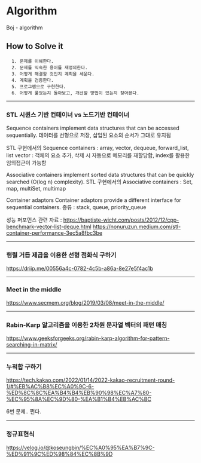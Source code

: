 # Algorithm
Boj - algorithm

## How to Solve it
```
  1. 문제를 이해한다.
  2. 문제를 익숙한 용어를 재정의한다.
  3. 어떻게 해결할 것인지 계획을 세운다.
  4. 계획을 검증한다.
  5. 프로그램으로 구현한다.
  6. 어떻게 풀었는지 돌아보고, 개선할 방법이 있는지 찾아본다.
```
---
### STL 시퀸스 기반 컨테이너 vs 노드기반 컨테이너

Sequence containers implement data structures that can be accessed sequentially. 
데이터를 선형으로 저장, 삽입된 요소의 순서가 그대로 유지됨

STL 구현에서의 Sequence containers : array, vector, dequeue, forward_list, list
vector : 객체의 요소 추가, 삭제 시 자동으로 메모리를 재할당함, index를 활용한 임의접근이 가능함


Associative containers implement sorted data structures that can be quickly searched (O(log n) complexity). 
STL 구현에서의 Associative containers : Set, map, multiSet, multimap

Container adaptors
Container adaptors provide a different interface for sequential containers. 
종류 : stack, queue, priority_queue 


성능 퍼포먼스 관련 자료 : 
https://baptiste-wicht.com/posts/2012/12/cpp-benchmark-vector-list-deque.html
https://nonuruzun.medium.com/stl-container-performance-3ec5a8fbc3be

---
### 행렬 거듭 제곱을 이용한 선형 점화식 구하기

https://driip.me/00556a4c-0782-4c5b-a86a-8e27e5f4ac1b

---
### Meet in the middle
https://www.secmem.org/blog/2019/03/08/meet-in-the-middle/

---
### Rabin-Karp 알고리즘을 이용한 2차원 문자열 벡터의 패턴 매칭
https://www.geeksforgeeks.org/rabin-karp-algorithm-for-pattern-searching-in-matrix/

---
### 누적합 구하기
https://tech.kakao.com/2022/01/14/2022-kakao-recruitment-round-1/#%EB%AC%B8%EC%A0%9C-6-%ED%8C%8C%EA%B4%B4%EB%90%98%EC%A7%80-%EC%95%8A%EC%9D%80-%EA%B1%B4%EB%AC%BC

6번 문제.. 쩐다.

---
### 정규표현식 
https://velog.io/@koseungbin/%EC%A0%95%EA%B7%9C-%ED%91%9C%ED%98%84%EC%8B%9D

